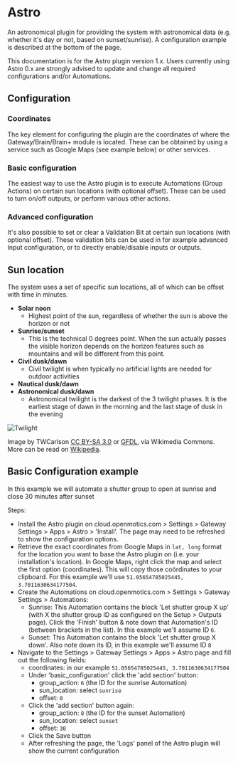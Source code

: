 # Astro

An astronomical plugin for providing the system with astronomical data (e.g. whether it's day or not, based on sunset/sunrise).
A configuration example is described at the bottom of the page.

This documentation is for the Astro plugin version 1.x. Users currently using Astro 0.x are
strongly advised to update and change all required configurations and/or Automations. 

## Configuration

### Coordinates

The key element for configuring the plugin are the coordinates of where the Gateway/Brain/Brain+ module is located. These
can be obtained by using a service such as Google Maps (see example below) or other services.

### Basic configuration

The easiest way to use the Astro plugin is to execute Automations (Group Actions) on certain sun
locations (with optional offset). These can be used to turn on/off outputs, or perform various other actions.

### Advanced configuration

It's also possible to set or clear a Validation Bit at certain sun locations (with optional offset). These validation bits
can be used in for example advanced Input configuration, or to directly enable/disable inputs or outputs.

## Sun location

The system uses a set of specific sun locations, all of which can be offset with time in minutes.

* **Solar noon**
    * Highest point of the sun, regardless of whether the sun is above the horizon or not
* **Sunrise/sunset**
    * This is the technical 0 degrees point. When the sun actually passes the visible horizon depends on the horizon features such as mountains and will be different from this point.
* **Civil dusk/dawn**
    * Civil twilight is when typically no artificial lights are needed for outdoor activities
* **Nautical dusk/dawn**
* **Astronomical dusk/dawn**
    * Astronomical twilight is the darkest of the 3 twilight phases. It is the earliest stage of dawn in the morning and the last stage of dusk in the evening

![Twilight](https://upload.wikimedia.org/wikipedia/commons/thumb/d/d2/Twilight_subcategories.svg/500px-Twilight_subcategories.svg.png)

Image by TWCarlson [CC BY-SA 3.0](http://creativecommons.org/licenses/by-sa/3.0) or [GFDL](http://www.gnu.org/copyleft/fdl.html), via Wikimedia 
Commons. More can be read on [Wikipedia](https://en.wikipedia.org/wiki/Twilight).

## Basic Configuration example
In this example we will automate a shutter group to open at sunrise and close 30 minutes after sunset

Steps:
* Install the Astro plugin on cloud.openmotics.com > Settings > Gateway Settings > Apps > Astro > 'Install'. The page may need to be refreshed to show the configuration options.
* Retrieve the exact coordinates from Google Maps in ```lat, long``` format for the location you want to base the Astro plugin on (i.e. your installation's location). In Google Maps, right click the map and select the first option (coordinates). This will copy those coördinates to your clipboard. For this example we'll use ```51.05654785025445, 3.7011630634177504```.
* Create the Automations on cloud.openmotics.com > Settings > Gateway Settings > Automations:
    * Sunrise: This Automation contains the block 'Let shutter group X up' (with X the shutter group ID as configured on the Setup > Outputs page). Click the 'Finish' button & note down that Automation's ID (between brackets in the list). In this example we'll assume ID ```6```.
    * Sunset: This Automation contains the block 'Let shutter group X down'. Also note down its ID, in this example we'll assume ID ```8```
* Navigate to the Settings > Gateway Settings > Apps > Astro page and fill out the following fields:
    * coordinates: in our example ```51.05654785025445, 3.7011630634177504```
    * Under 'basic_configuration' click the 'add section' button:
        * group_action: ```6``` (the ID for the sunrise Automation)
        * sun_location: select ```sunrise```
        * offset: ```0```
    * Click the 'add section' button again:
        * group_action: ```8``` (the ID for the sunset Automation)
        * sun_location: select ```sunset```
        * offset: ```30```
    * Click the Save button
    * After refreshing the page, the 'Logs' panel of the Astro plugin will show the current configuration
